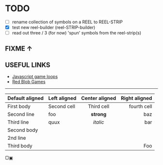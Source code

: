 # TODO
  
- [ ] rename collection of symbols on a REEL to REEL-STRIP
- [x] test new reel-builder (reel-STRIP-builder)
- [ ] read out three / 3 (for now) 'spun' symbols from the reel-strip(s)

## FIXME ↑

## USEFUL LINKS

- [Javascript game loops](https://www.isaacsukin.com/news/2015/01/game-loop-in-javascript)
- [Red Blob Games](https://www.redblobgames.com/)

-----

| Default aligned | Left aligned | Center aligned  | Right aligned  |
|-----------------|:-------------|:---------------:|---------------:|
| First body      | Second cell  | Third cell      | fourth cell    |
| Second line     | foo          | **strong**      | baz            |
| Third line      | quux         | *italic*        | bar            |
| Second body     |              |                 |                |
| 2nd line        |              |                 |                |
| Third body      |              |                 | Foo            |

▢▣
